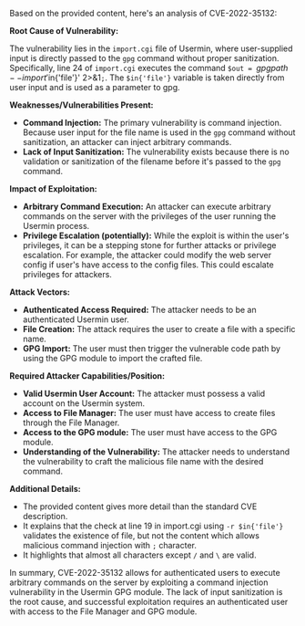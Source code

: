 Based on the provided content, here's an analysis of CVE-2022-35132:

**Root Cause of Vulnerability:**

The vulnerability lies in the `import.cgi` file of Usermin, where user-supplied input is directly passed to the `gpg` command without proper sanitization. Specifically, line 24 of `import.cgi` executes the command `$out = `$gpgpath --import '$in{'file'}' 2>&1`;`. The `$in{'file'}` variable is taken directly from user input and is used as a parameter to gpg.

**Weaknesses/Vulnerabilities Present:**

*   **Command Injection:** The primary vulnerability is command injection. Because user input for the file name is used in the `gpg` command without sanitization, an attacker can inject arbitrary commands.
*   **Lack of Input Sanitization:** The vulnerability exists because there is no validation or sanitization of the filename before it's passed to the `gpg` command.

**Impact of Exploitation:**

*   **Arbitrary Command Execution:** An attacker can execute arbitrary commands on the server with the privileges of the user running the Usermin process.
*   **Privilege Escalation (potentially):** While the exploit is within the user's privileges, it can be a stepping stone for further attacks or privilege escalation. For example, the attacker could modify the web server config if user's have access to the config files. This could escalate privileges for attackers.

**Attack Vectors:**

*   **Authenticated Access Required:** The attacker needs to be an authenticated Usermin user.
*   **File Creation:** The attack requires the user to create a file with a specific name.
*   **GPG Import:**  The user must then trigger the vulnerable code path by using the GPG module to import the crafted file.

**Required Attacker Capabilities/Position:**

*   **Valid Usermin User Account:** The attacker must possess a valid account on the Usermin system.
*   **Access to File Manager:** The user must have access to create files through the File Manager.
*   **Access to the GPG module:** The user must have access to the GPG module.
*   **Understanding of the Vulnerability:** The attacker needs to understand the vulnerability to craft the malicious file name with the desired command.

**Additional Details:**

*   The provided content gives more detail than the standard CVE description.
*   It explains that the check at line 19 in import.cgi using `-r $in{'file'}`  validates the existence of file, but not the content which allows malicious command injection with `;` character.
*   It highlights that almost all characters except `/` and `\` are valid.

In summary, CVE-2022-35132 allows for authenticated users to execute arbitrary commands on the server by exploiting a command injection vulnerability in the Usermin GPG module. The lack of input sanitization is the root cause, and successful exploitation requires an authenticated user with access to the File Manager and GPG module.